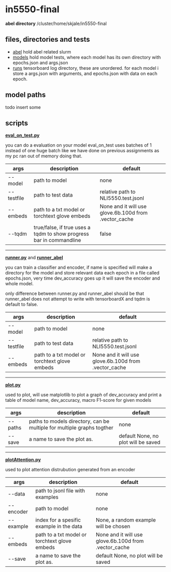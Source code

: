 # in5550-final

**abel directory** /cluster/home/skjale/in5550-final

## files, directories and tests
 - [abel](https://github.uio.no/skjale/in5550-final/tree/master/abel) hold abel related slurm
 - [models](https://github.uio.no/skjale/in5550-final/tree/master/models) hold model tests, where each model has its own directory with epochs.json and args.json
 - [runs](https://github.uio.no/skjale/in5550-final/tree/master/runs) tensorboard log directory, these are unordered.
for each model i store a args.json with arguments, and epochs.json with data on each epoch.

## model paths
todo insert some

## scripts

[**eval_on_test.py**](https://github.uio.no/skjale/in5550-final/blob/master/eval_on_test.py)

you can do a evaluation on your model
eval_on_test uses batches of 1 instead of one huge batch like we have done on previous assignments as my pc ran out of memory doing that.

  args | description | default
  --- | --- | ---
  --model | path to model | none
  --testfile | path to test data | relative path to NLI5550.test.jsonl
  --embeds | path to a txt model or torchtext glove embeds | None and it will use glove.6b.100d from .vector_cache
  --tqdm | true/false, if true uses a tqdm to show progress bar in commandline | false
*****************************************************
[**runner.py**](https://github.uio.no/skjale/in5550-final/blob/master/runner.py) and [**runner_abel**](https://github.uio.no/skjale/in5550-final/blob/master/runner_abel.py)

you can train a classifier and encoder, if name is specified will make a directory for the model and store relevant data each epoch in a file called epochs.json, very time dev_accuracy goes up it will save the encoder and whole model.

only difference between runner.py and runner_abel should be that runner_abel does not attempt to write with tensorboardX and tqdm is default to false.

  args | description | default
  --- | --- | ---
  --model | path to model | none
  --testfile | path to test data | relative path to NLI5550.test.jsonl
  --embeds | path to a txt model or torchtext glove embeds | None and it will use glove.6b.100d from .vector_cache
*****************************************************

[**plot.py** ](https://github.uio.no/skjale/in5550-final/blob/master/plot.py)

used to plot, will use matplotlib to plot a graph of dev_accuracy and print a table of model name, dev_accuracy, macro F1-score for given models

  args | description | default
  --- | --- | ---
  --paths | paths to models directory, can be multiple for multiple graphs togther | none
  --save | a name to save the plot as. | default None, no plot will be saved
*****************************************************

[**plotAttention.py** ](https://github.uio.no/skjale/in5550-final/blob/master/attentionPlot.py)

used to plot attention distrubution generated from an encoder

  args | description | default
  --- | --- | ---
  --data | path to jsonl file with examples | none
  --encoder | path to model | none
  --example | index for a spesific example in the data | None, a random example will be chosen
  --embeds | path to a txt model or torchtext glove embeds | None and it will use glove.6b.100d from .vector_cache
  --save | a name to save the plot as. | default None, no plot will be saved
